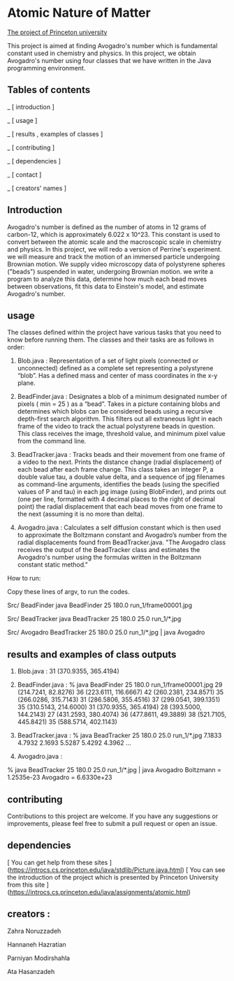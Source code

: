 
# Atomic Nature of Matter

[The project of Princeton university](https://www.cs.princeton.edu/courses/archive/spr23/cos126/static/assignments/atomic/videos/atomic.webm)


This project is aimed at finding Avogadro's number which is fundamental constant used in chemistry and physics.
In this project, we obtain Avogadro's number using four classes that we have written in the Java programming environment.


## Tables of contents

 _ [ introduction ]

 _ [ usage ]

 _ [ results , examples of classes ]

 _ [ contributing ]
 
 _ [ dependencies ]

 _ [ contact ]

 _ [ creators' names ]

## Introduction 

Avogadro's number is defined as the number of atoms in 12 grams of carbon-12, which is approximately 6.022 x 10^23.
 This constant is used to convert between the atomic scale and the macroscopic scale in chemistry and physics. 
 In this project, we will redo a version of Perrine's experiment.  we will measure and track the motion of an immersed particle undergoing Brownian motion.
 We supply video microscopy data of polystyrene spheres ("beads") suspended in water, undergoing Brownian motion.
 we write a program to analyze this data, determine how much each bead moves between observations, fit this data to Einstein's model, and estimate Avogadro's number.





## usage

 The classes defined within the project have various tasks that you need to know before running them. 
The classes and their tasks are as follows in order:

1. Blob.java :  Representation of a set of light pixels (connected or unconnected) defined as a complete set representing a polystyrene “blob”.
   Has a defined mass and center of mass coordinates in the x-y plane.

2. BeadFinder.java : Designates a blob of a minimum designated number of pixels ( min = 25 ) as a “bead”.
   Takes in a picture containing blobs and determines which blobs can be considered beads using a recursive depth-first search algorithm.
   This filters out all extraneous light in each frame of the video to track the actual polystyrene beads in question. This class receives the image, threshold value, and minimum pixel value from the command line.

3. BeadTracker.java : Tracks beads and their movement from one frame of a video to the next. Prints the distance change (radial displacement) of each bead after each frame change.
   This class takes an integer P, a double value tau, a double value delta, and a sequence of jpg filenames as command-line arguments, identifies the beads (using the specified values of P and tau) 
   in each jpg image (using BlobFinder), and prints out (one per line, formatted with 4 decimal places to the right of decimal point) the radial displacement that each bead moves from one frame to 
   the next (assuming it is no more than delta).

4. Avogadro.java :  Calculates a self diffusion constant which is then used to approximate the Boltzmann constant and Avogadro’s number from the radial displacements found from BeadTracker.java.
   "The Avogadro class receives the output of the BeadTracker class and estimates the Avogadro's number using the formulas written in the Boltzmann constant static method."




 How to run:

  Copy these lines of argv, to run the codes.

  Src/ BeadFinder
  java BeadFinder 25 180.0 run_1/frame00001.jpg


  Src/ BeadTracker
  java BeadTracker 25 180.0 25.0 run_1/*.jpg
  

  Src/ Avogadro
  BeadTracker 25 180.0 25.0 run_1/*.jpg | java Avogadro



## results and examples of class outputs

1. Blob.java :
  31 (370.9355, 365.4194)

2. BeadFinder.java :
  % java BeadFinder 25 180.0 run_1/frame00001.jpg 
   29 (214.7241, 82.8276)
   36 (223.6111, 116.6667)
   42 (260.2381, 234.8571)
   35 (266.0286, 315.7143)
   31 (286.5806, 355.4516)
   37 (299.0541, 399.1351)
   35 (310.5143, 214.6000)
   31 (370.9355, 365.4194)
   28 (393.5000, 144.2143)
   27 (431.2593, 380.4074)
   36 (477.8611, 49.3889)
   38 (521.7105, 445.8421)
   35 (588.5714, 402.1143)

3. BeadTracker.java :
  % java BeadTracker 25 180.0 25.0 run_1/*.jpg
  7.1833
  4.7932
  2.1693
  5.5287
  5.4292
  4.3962
  ...

4. Avogadro.java : 

  % java BeadTracker 25 180.0 25.0 run_1/*.jpg | java Avogadro
    Boltzmann = 1.2535e-23
    Avogadro  = 6.6330e+23



## contributing 

Contributions to this project are welcome. If you have any suggestions or improvements, please feel free to submit a pull request or open an issue.


## dependencies

[ You can get help from these sites ] (https://introcs.cs.princeton.edu/java/stdlib/Picture.java.html)
[ You can see the introduction of the project which is presented by Princeton University from this site ] (https://introcs.cs.princeton.edu/java/assignments/atomic.html)






## creators :

   Zahra Noruzzadeh 

   Hannaneh Hazratian 

   Parniyan Modirshahla 

   Ata Hasanzadeh 



